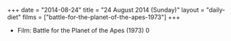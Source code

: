+++
date = "2014-08-24"
title = "24 August 2014 (Sunday)"
layout = "daily-diet"
films = ["battle-for-the-planet-of-the-apes-1973"]
+++


* Film: Battle for the Planet of the Apes (1973) 0
